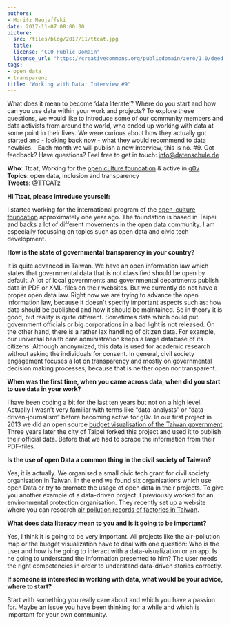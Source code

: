 ```yaml
---
authors: 
- Moritz Neujeffski
date: 2017-11-07 08:00:00
picture:
  src: /files/blog/2017/11/ttcat.jpg
  title: 
  license: "CC0 Public Domain"
  license_url: "https://creativecommons.org/publicdomain/zero/1.0/deed.de"
tags:
- open data
- transparenz
title: "Working with Data: Interview #9"
---
```


What does it mean to become ‘data literate’? Where do you start and how can you use data within your work and projects? To explore these questions, we would like to introduce some of our community members and data activists from around the world, who ended up working with data at some point in their lives. We were curious about how they actually got started and - looking back now - what they would recommend to data newbies.
 
Each month we will publish a new interview, this is no. #9. Got feedback? Have questions? Feel free to get in touch: info@datenschule.de

**Who**: Ttcat, Working for the [open culture foundation](https://ocf.tw/en/) & active in [g0v](https://g0v.news/)<br/>
**Topics**: open data, inclusion and transparency<br/>
**Tweets**: [@TTCATz](https://twitter.com/@ttcat)


**Hi Ttcat, please introduce yourself:**

I started working for the international program of the [open-culture foundation](https://ocf.tw/en/) approximately one year ago. The foundation is based in Taipei and backs a lot of different movements in the open data community. I am especially focussing on topics such as open data and civic tech development.

**How is the state of governmental transparency in your country?**

It is quite advanced in Taiwan. We have an open information law which states that governmental data that is not classified should be open by default. A lot of local governments and governmental departments publish data in PDF or XML-files on their websites. But we currently do not have a proper open data law. Right now we are trying to advance the open information law, because it doesn't specify important aspects such as: how data should be published and how it should be maintained. So in theory it is good, but reality is quite different. Sometimes data which could put government officials or big corporations in a bad light is not released. On the other hand, there is a rather lax handling of citizen data. For example, our universal health care administration keeps a large database of its citizens. Although anonymized, this data is used for academic research without asking the individuals for consent. In general, civil society engagement focuses a lot on transparency and mostly on governmental decision making processes, because that is neither open nor transparent.

**When was the first time, when you came across data, when did you start to use data in your work?**

I have been coding a bit for the last ten years but not on a high level. Actually I wasn't very familiar with terms like “data-analysts” or “data-driven-journalism” before becoming active for g0v. In our first project in 2013 we did an open source [budget visualisation of the Taiwan government](http://budget.g0v.tw). Three years later the city of Taipei forked this project and used it to publish their official data. Before that we had to scrape the information from their PDF-files.

**Is the use of open Data a common thing in the civil society of Taiwan?**

Yes, it is actually. We organised a small civic tech grant for civil society organisation in Taiwan. In the end we found six organisations which use open Data or try to promote the usage of open data in their projects. To give you another example of a data-driven project. I previously worked for an environmental protection organisation. They recently set up a website where you can research [air pollution records of factories in Taiwan](https://thaubing.gcaa.org.tw/#{"latlng":[24.84656534821976,124.222412109375],"zoom":6,"basemap":"satellite","factory":{"name":"臺北市政府環境保護局北投垃圾焚化廠","enabled":1,"type":"All","poltype":"All","fine":1,"realtime":1,"overhead":0},"airquality":{"enabled":1}}).

**What does data literacy mean to you and is it going to be important?**

Yes, I think it is going to be very important. All projects like the air-pollution map or the budget visualization have to deal with one question: Who is the user and how is he going to interact with a data-visualization or an app. Is he going to understand the information presented to him? The user needs the right competencies in order to understand data-driven stories correctly.

**If someone is interested in working with data, what would be your advice, where to start?**

Start with something you really care about and which you have a passion for. Maybe an issue you have been thinking for a while and which is important for your own community.
